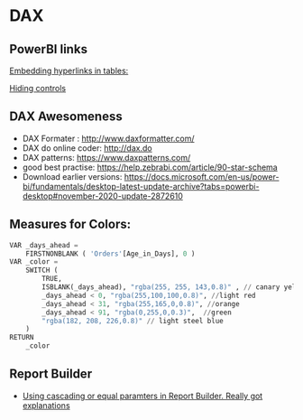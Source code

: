 # DAX 

## PowerBI links
[Embedding hyperlinks in tables:](https://docs.microsoft.com/en-us/power-bi/create-reports/power-bi-hyperlinks-in-tables)

[Hiding controls](https://exceleratorbi.com.au/show-or-hide-a-power-bi-visual-based-on-selection/)

## DAX Awesomeness
- DAX Formater : http://www.daxformatter.com/  
- DAX do online coder: http://dax.do  
- DAX patterns: https://www.daxpatterns.com/
- good best practise: https://help.zebrabi.com/article/90-star-schema
- Download earlier versions: https://docs.microsoft.com/en-us/power-bi/fundamentals/desktop-latest-update-archive?tabs=powerbi-desktop#november-2020-update-2872610 

## Measures for Colors:
```python
VAR _days_ahead =
    FIRSTNONBLANK ( 'Orders'[Age_in_Days], 0 )
VAR _color =
    SWITCH (
        TRUE,
        ISBLANK(_days_ahead), "rgba(255, 255, 143,0.8)" , // canary yellow
        _days_ahead < 0, "rgba(255,100,100,0.8)", //light red
        _days_ahead < 31, "rgba(255,165,0,0.8)", //orange
        _days_ahead < 91, "rgba(0,255,0,0.3)",  //green
        "rgba(182, 208, 226,0.8)" // light steel blue
    )
RETURN
    _color

```




## Report Builder
 - [Using cascading or equal paramters in Report Builder. Really got explanations](https://onyxdata.co.uk/microsoft-power-bi-uk-user-group-webinar-paginated-reports-with-parvinder-chana/)
